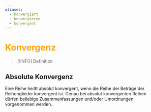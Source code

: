 ```yaml
---
aliases:
  - konvergiert
  - konvergieren
  - konvergent
---
```

# <font color = "orange">Konvergenz</font>
>[!INFO] Definition

## Absolute Konvergenz
Eine Reihe heißt absolut konvergent, wenn die Reihe der Beträge der Reihenglieder konvergent ist.
Genau bei absolut konvergenten Reihen dürfen beliebige Zusammenfassungen und/oder Umordnungen vorgenommen werden.